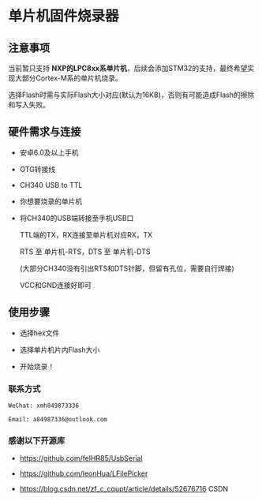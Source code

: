 # 单片机固件烧录器

## 注意事项
  
  当前暂只支持 **NXP的LPC8xx系单片机**，后续会添加STM32的支持，最终希望实现大部分Cortex-M系的单片机烧录。
  
  选择Flash时需与实际Flash大小对应(默认为16KB)，否则有可能造成Flash的擦除和写入失败。

## 硬件需求与连接

  - 安卓6.0及以上手机
  
  - OTG转接线
  
  - CH340 USB to TTL
  
  - 你想要烧录的单片机
  
  - 将CH340的USB端转接至手机USB口
  
    TTL端的TX，RX连接至单片机对应RX，TX
  
    RTS 至 单片机-RTS，DTS 至 单片机-DTS
    
    (大部分CH340没有引出RTS和DTS针脚，但留有孔位，需要自行焊接)
    
    VCC和GND连接好即可
  
## 使用步骤

  - 选择hex文件
  
  - 选择单片机片内Flash大小
  
  - 开始烧录！
  
  

  
  
  
### 联系方式

    WeChat: xmh849873336
    
    Email: a84987336@outlook.com
    
    
    
### 感谢以下开源库

- https://github.com/felHR85/UsbSerial

- https://github.com/leonHua/LFilePicker

- https://blog.csdn.net/zf_c_cqupt/article/details/52676716 CSDN
